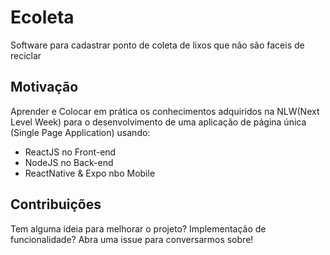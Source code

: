 # Ecoleta
Software para cadastrar ponto de coleta de lixos que não são faceis de reciclar

## Motivação
Aprender e Colocar em prática os conhecimentos adquiridos na NLW(Next Level Week) para o desenvolvimento de uma aplicação de página única (Single Page Application) usando: 

* ReactJS no Front-end
* NodeJS no Back-end
* ReactNative & Expo nbo Mobile

## Contribuições
Tem alguma ideia para melhorar o projeto? Implementação de funcionalidade? Abra uma issue para conversarmos sobre!

